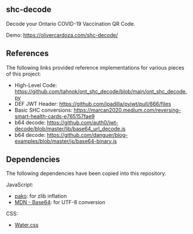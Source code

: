 ## shc-decode

Decode your Ontario COVID-19 Vaccination QR Code.

Demo: https://olivercardoza.com/shc-decode/

## References

The following links provided reference implementations for various pieces of this project:

* High-Level Code: https://github.com/tahnok/ont_shc_decode/blob/main/ont_shc_decode.py
* DEF JWT Header: https://github.com/jpadilla/pyjwt/pull/666/files
* Basic SHC conversions: https://marcan2020.medium.com/reversing-smart-health-cards-e765157fae9
* b64 decode: https://github.com/auth0/jwt-decode/blob/master/lib/base64_url_decode.js
* b64 decode: https://github.com/danguer/blog-examples/blob/master/js/base64-binary.js

## Dependencies

The following dependencies have been copied into this repository.

JavaScript:

* [pako](https://github.com/nodeca/pako): for zlib inflation
* [MDN - Base64](https://developer.mozilla.org/en-US/docs/Glossary/Base64): for UTF-8 conversion

CSS:

* [Water.css](https://github.com/kognise/water.css)
